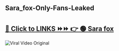 
 ## Sara_fox-Only-Fans-Leaked

# <h2><a href="https://clipsfans.com/Sara_fox&ref=git">🔗 Click to LINKS ⏩⏩ 👉 🟢 Sara fox </a></h2>

<a href="https://clipsfans.com/Sara_fox&ref=git" rel="nofollow" data-target="animated-image.originalLink"><img src="https://i.ibb.co.com/xMMVF88/686577567.gif" alt="Viral Video Original" style="max-width: 100%; display: inline-block;" data-target="animated-image.originalImage"></a>
